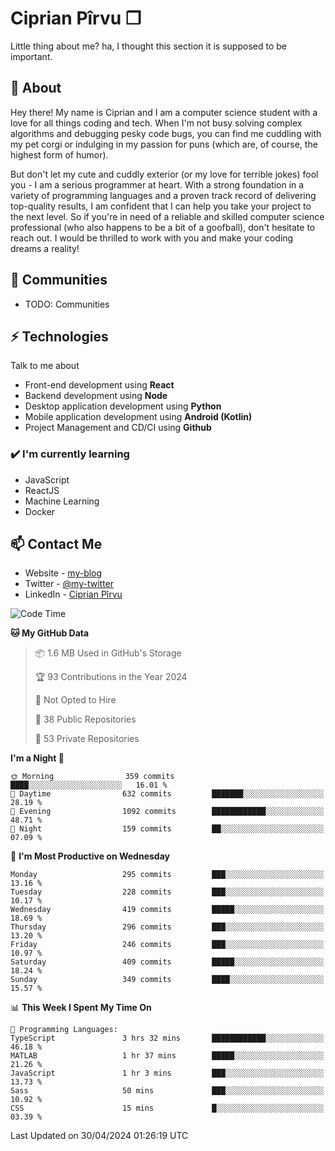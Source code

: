 # Ciprian Pîrvu ❐

Little thing about me? ha, I thought this section it is supposed to be important.

## 🧐 About

Hey there! My name is Ciprian and I am a computer science student with a love for all things coding and tech. When I'm not busy solving complex algorithms and debugging pesky code bugs, you can find me cuddling with my pet corgi or indulging in my passion for puns (which are, of course, the highest form of humor).

But don't let my cute and cuddly exterior (or my love for terrible jokes) fool you - I am a serious programmer at heart. With a strong foundation in a variety of programming languages and a proven track record of delivering top-quality results, I am confident that I can help you take your project to the next level. So if you're in need of a reliable and skilled computer science professional (who also happens to be a bit of a goofball), don't hesitate to reach out. I would be thrilled to work with you and make your coding dreams a reality!

## 👯 Communities

-   TODO: Communities

## ⚡ Technologies

Talk to me about

-   Front-end development using **React**
-   Backend development using **Node**
-   Desktop application development using **Python**
-   Mobile application development using **Android (Kotlin)**
-   Project Management and CD/CI using **Github**

### ✔️ I'm currently learning

-   JavaScript
-   ReactJS
-   Machine Learning
-   Docker

## 📫 Contact Me

-   Website - [my-blog]()
-   Twitter - [@my-twitter]()
-   LinkedIn - [Ciprian Pîrvu](https://www.linkedin.com/in/p%C3%AErvu-ciprian-cristian-4415991b1/)

<!--START_SECTION:waka-->
![Code Time](http://img.shields.io/badge/Code%20Time-2%2C011%20hrs%2014%20mins-blue)

**🐱 My GitHub Data** 

> 📦 1.6 MB Used in GitHub's Storage 
 > 
> 🏆 93 Contributions in the Year 2024
 > 
> 🚫 Not Opted to Hire
 > 
> 📜 38 Public Repositories 
 > 
> 🔑 53 Private Repositories 
 > 
**I'm a Night 🦉** 

```text
🌞 Morning                359 commits         ████░░░░░░░░░░░░░░░░░░░░░   16.01 % 
🌆 Daytime                632 commits         ███████░░░░░░░░░░░░░░░░░░   28.19 % 
🌃 Evening                1092 commits        ████████████░░░░░░░░░░░░░   48.71 % 
🌙 Night                  159 commits         ██░░░░░░░░░░░░░░░░░░░░░░░   07.09 % 
```
📅 **I'm Most Productive on Wednesday** 

```text
Monday                   295 commits         ███░░░░░░░░░░░░░░░░░░░░░░   13.16 % 
Tuesday                  228 commits         ███░░░░░░░░░░░░░░░░░░░░░░   10.17 % 
Wednesday                419 commits         █████░░░░░░░░░░░░░░░░░░░░   18.69 % 
Thursday                 296 commits         ███░░░░░░░░░░░░░░░░░░░░░░   13.20 % 
Friday                   246 commits         ███░░░░░░░░░░░░░░░░░░░░░░   10.97 % 
Saturday                 409 commits         █████░░░░░░░░░░░░░░░░░░░░   18.24 % 
Sunday                   349 commits         ████░░░░░░░░░░░░░░░░░░░░░   15.57 % 
```


📊 **This Week I Spent My Time On** 

```text
💬 Programming Languages: 
TypeScript               3 hrs 32 mins       ████████████░░░░░░░░░░░░░   46.18 % 
MATLAB                   1 hr 37 mins        █████░░░░░░░░░░░░░░░░░░░░   21.26 % 
JavaScript               1 hr 3 mins         ███░░░░░░░░░░░░░░░░░░░░░░   13.73 % 
Sass                     50 mins             ███░░░░░░░░░░░░░░░░░░░░░░   10.92 % 
CSS                      15 mins             █░░░░░░░░░░░░░░░░░░░░░░░░   03.39 % 
```


 Last Updated on 30/04/2024 01:26:19 UTC
<!--END_SECTION:waka-->
